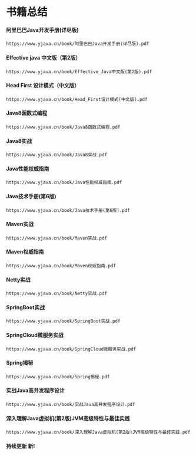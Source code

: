 # 书籍总结


<!-- tabs:start -->

#### **阿里巴巴Java开发手册(详尽版)**
```pdf
https://www.yjava.cn/book/阿里巴巴Java开发手册(详尽版).pdf
```

#### **Effective java 中文版（第2版）**
```pdf
https://www.yjava.cn/book/Effective_Java中文版(第2版).pdf
```

#### **Head First 设计模式（中文版）**
```pdf
https://www.yjava.cn/book/Head_First设计模式(中文版).pdf
```

#### **Java8函数式编程**
```pdf
https://www.yjava.cn/book/Java8函数式编程.pdf
```

#### **Java8实战**
```pdf
https://www.yjava.cn/book/Java8实战.pdf
```

#### **Java性能权威指南**
```pdf
https://www.yjava.cn/book/Java性能权威指南.pdf
```

#### **Java技术手册(第6版)**
```pdf
https://www.yjava.cn/book/Java技术手册(第6版).pdf
```

#### **Maven实战**
```pdf
https://www.yjava.cn/book/Maven实战.pdf
```

#### **Maven权威指南**
```pdf
https://www.yjava.cn/book/Maven权威指南.pdf
```

#### **Netty实战**
```pdf
https://www.yjava.cn/book/Netty实战.pdf
```

#### **SpringBoot实战**
```pdf
https://www.yjava.cn/book/SpringBoot实战.pdf
```

#### **SpringCloud微服务实战**
```pdf
https://www.yjava.cn/book/SpringCloud微服务实战.pdf
```

#### **Spring揭秘**
```pdf
https://www.yjava.cn/book/Spring揭秘.pdf
```

#### **实战Java高并发程序设计**
```pdf
https://www.yjava.cn/book/实战Java高并发程序设计.pdf
```

#### **深入理解Java虚拟机(第2版)JVM高级特性与最佳实践**
```pdf
https://www.yjava.cn/book/深入理解Java虚拟机(第2版)JVM高级特性与最佳实践.pdf
```

#### **持续更新 <span class="tab-badge">新!</span>**

[](../pub/head.md ':include')

<!-- tabs:end -->









